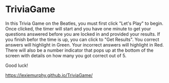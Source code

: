 # TriviaGame

In this Trivia Game on the Beatles, you must first click "Let's Play" to begin. 
Once clicked, the timer will start and you have one minute to get your questions answered before you are locked in and provided your results.
If you finish befor the time is up, you can click to "Get Results".
You correct answers will highlight in Green. Your incorrect answers will highlight in Red.
There will also be a number indicator that pops up at the bottom of the screen with details on how many you got correct out of 5. 

Good luck!

https://lexiemurphy.github.io/TriviaGame/
